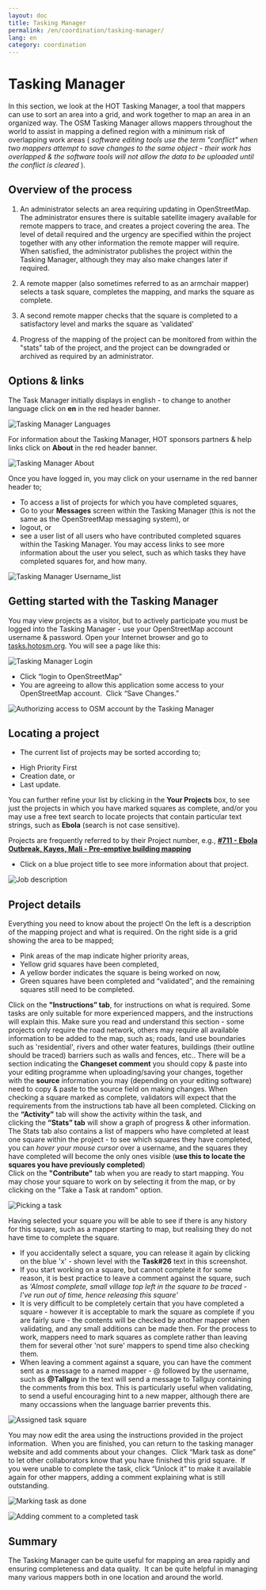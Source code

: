 ```yaml
---
layout: doc
title: Tasking Manager
permalink: /en/coordination/tasking-manager/
lang: en
category: coordination
---
```


# Tasking Manager


In this section, we look at the HOT Tasking Manager, a tool that mappers can use to sort an area into a grid, and work together to map an area in an organized way. The OSM Tasking Manager allows mappers throughout the world to assist in mapping a defined region with a minimum risk of overlapping work areas ( *software editing tools use the term "conflict" when two mappers attempt to save changes to the same object - their work has overlapped & the software tools will not allow the data to be uploaded until the conflict is cleared* ). 

## Overview of the process

1. An administrator selects an area requiring updating in OpenStreetMap. The administrator ensures there is suitable satellite imagery available for remote mappers to trace, and creates a project covering the area. The level of detail required and the urgency are specified within the project together with any other information the remote mapper will require. When satisfied, the administrator publishes the project within the Tasking Manager, although they may also make changes later if required.

2. A remote mapper (also sometimes referred to as an armchair mapper) selects a task square, completes the mapping, and marks the square as complete.

3. A second remote mapper checks that the square is completed to a satisfactory level and marks the square as 'validated'

4. Progress of the mapping of the project can be monitored from within the "stats" tab of the project, and the project can be downgraded or archived as required by an administrator.


## Options & links

The Task Manager initially displays in english - to change to another language click on **en** in the red header banner.

![Tasking Manager Languages][]


For information about the Tasking Manager, HOT sponsors partners & help links click on **About** in the red header banner.

![Tasking Manager About][]


Once you have logged in, you may click on your username in the red banner header to;
* To access a list of projects for which you have completed squares,
* Go to your **Messages** screen within the Tasking Manager (this is not the same as the OpenStreetMap messaging system), or
* logout, or
* see a user list of all users who have contributed completed squares within the Tasking Manager. You may access links to see more information about the user you select, such as which tasks they have completed squares for, and how many.

![Tasking Manager Username_list][]

## Getting started with the Tasking Manager

You may view projects as a visitor, but to actively participate you must be logged into the Tasking Manager - use your OpenStreetMap account username & password. Open your Internet browser and go to [tasks.hotosm.org](http://tasks.hotosm.org). You will see a page like this:

![Tasking Manager Login][]

-   Click “login to OpenStreetMap”
-   You are agreeing to allow this application some access to your OpenStreetMap account.  Click “Save Changes.”

![Authorizing access to OSM account by the Tasking Manager][]


## Locating a project

-   The current list of projects may be sorted according to;  

* High Priority First
* Creation date, or
* Last update.  

You can further refine your list by clicking in the **Your Projects** box, to see just the projects in which you have marked squares as complete, and/or you may use a free text search to locate projects that contain particular text strings, such as **Ebola** (search is not case sensitive).

Projects are frequently referred to by their Project number, e.g., [**#711 - Ebola Outbreak, Kayes, Mali - Pre-emptive building mapping**](http://tasks.hotosm.org/project/711)


-   Click on a blue project title to see more information about that project.

![Job description][]

## Project details

Everything you need to know about the project! On the left is a description of the mapping project and what is required. On the right side is a grid showing the area to be mapped;  
* Pink areas of the map indicate higher priority areas,  
* Yellow grid squares have been completed,  
* A yellow border indicates the square is being worked on now,  
* Green squares have been completed and “validated”, and the remaining squares still need to be completed.  

Click on the **"Instructions” tab**, for instructions on what is required. Some tasks are only suitable for more experienced mappers, and the instructions will explain this. Make sure you read and understand this section - some projects only require the road network, others may require all available information to be added to the map, such as; roads, land use boundaries such as 'residential', rivers and other water features, buildings (their outline should be traced) barriers such as walls and fences, etc.. There will be a section indicating the **Changeset comment** you should copy & paste into your editing programme when uploading/saving your changes, together with the **source** information you may (depending on your editing software) need to copy & paste to the source field on making changes. When checking a square marked as complete, validators will expect that the requirements from the instructions tab have all been completed. 
Clicking on the **“Activity”** tab will show the activity within the task, and  
clicking the **“Stats” tab** will show a graph of progress & other information. The Stats tab also contains a list of mappers who have completed at least one square within the project - to see which squares they have completed, you can *hover your mouse cursor* over a username, and the squares they have completed will become the only ones visible (**use this to locate the squares you have previously completed**)  
Click on the **"Contribute"** tab when you are ready to start mapping. You may chose your square to work on by selecting it from the map, or by clicking on the "Take a Task at random" option.

![Picking a task][]

Having selected your square you will be able to see if there is any history for this square, such as a mapper starting to map, but realising they do not have time to complete the square.  
* If you accidentally select a square, you can release it again by clicking on the blue 'x' - shown level with the **Task#26** text in this screenshot.  
* If you start working on a square, but cannot complete it for some reason, it is best practice to leave a comment against the square, such as *'Almost complete, small village top left in the square to be traced - I've run out of time, hence releasing this square'*  
* It is very difficult to be completely certain that you have completed a square - however it is acceptable to mark the square as complete if you are fairly sure - the contents will be checked by another mapper when validating, and any small additions can be made then. For the process to work, mappers need to mark squares as complete rather than leaving them for several other 'not sure' mappers to spend time also checking them.   
* When leaving a comment against a square, you can have the comment sent as a message to a named mapper - @ followed by the username, such as **@Tallguy** in the text will send a message to Tallguy containing the comments from this box. This is particularly useful when validating, to send a useful encouraging hint to a new mapper, although there are many occassions when the language barrier prevents this.

![Assigned task square][]

You may now edit the area using the instructions provided in the project information.  When you are finished, you can return to the tasking manager website and add comments about your changes.  Click “Mark task as done” to let other collaborators know that you have finished this grid square.  If you were unable to complete the task, click “Unlock it” to make it available again for other mappers, adding a comment explaining what is still outstanding.

![Marking task as done][]

![Adding comment to a completed task][]


Summary
------------------

The Tasking Manager can be quite useful for mapping an area rapidly and
ensuring completeness and data quality.  It can be quite helpful in
managing many various mappers both in one location and around the world.

[Tasking Manager Login]: /images/en/coordination/tasking_manager/tasking_manager_image01.png
[Tasking Manager Username_list]: /images/en/coordination/tasking_manager/tasking_manager_image02.png
[Authorizing access to OSM account by the Tasking Manager]: /images/en/coordination/tasking_manager/tasking_manager_image03.png
[Tasking Manager About]: /images/en/coordination/tasking_manager/tasking_manager_image011.png
[Job description]: /images/en/coordination/tasking_manager/tasking_manager_image04.png
[Picking a task]: /images/en/coordination/tasking_manager/tasking_manager_image05.png
[Assigned task square]: /images/en/coordination/tasking_manager/tasking_manager_image06.png
[Marking task as done]: /images/en/coordination/tasking_manager/tasking_manager_image10.png
[Adding comment to a completed task]: /images/en/coordination/tasking_manager/tasking_manager_image03.png
[Tasking Manager Languages]: /images/en/coordination/tasking_manager/tasking_manager_image012.png
